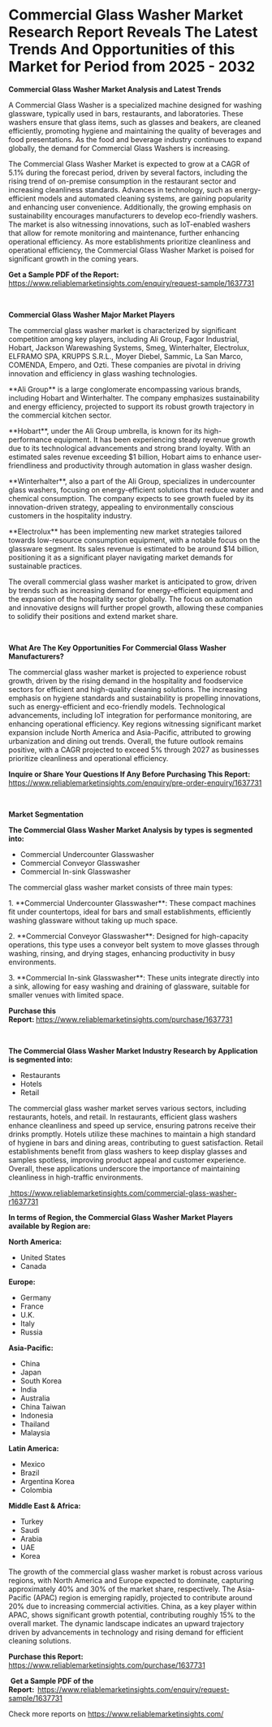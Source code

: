 <p><h1>Commercial Glass Washer Market Research Report Reveals The Latest Trends And Opportunities of this Market for Period from 2025 - 2032</h1></p><p><strong>Commercial Glass Washer Market Analysis and Latest Trends</strong></p>
<p><p>A Commercial Glass Washer is a specialized machine designed for washing glassware, typically used in bars, restaurants, and laboratories. These washers ensure that glass items, such as glasses and beakers, are cleaned efficiently, promoting hygiene and maintaining the quality of beverages and food presentations. As the food and beverage industry continues to expand globally, the demand for Commercial Glass Washers is increasing.</p><p>The Commercial Glass Washer Market is expected to grow at a CAGR of 5.1% during the forecast period, driven by several factors, including the rising trend of on-premise consumption in the restaurant sector and increasing cleanliness standards. Advances in technology, such as energy-efficient models and automated cleaning systems, are gaining popularity and enhancing user convenience. Additionally, the growing emphasis on sustainability encourages manufacturers to develop eco-friendly washers. The market is also witnessing innovations, such as IoT-enabled washers that allow for remote monitoring and maintenance, further enhancing operational efficiency. As more establishments prioritize cleanliness and operational efficiency, the Commercial Glass Washer Market is poised for significant growth in the coming years.</p></p>
<p><strong>Get a Sample PDF of the Report:&nbsp;</strong> <a href="https://www.reliablemarketinsights.com/enquiry/request-sample/1637731?utm_campaign=2207&utm_medium=2&utm_source=Github&utm_content=ia&utm_term=07032025&utm_id=commercial-glass-washer">https://www.reliablemarketinsights.com/enquiry/request-sample/1637731</a></p>
<p>&nbsp;</p>
<p><strong>Commercial Glass Washer Major Market Players</strong></p>
<p><p>The commercial glass washer market is characterized by significant competition among key players, including Ali Group, Fagor Industrial, Hobart, Jackson Warewashing Systems, Smeg, Winterhalter, Electrolux, ELFRAMO SPA, KRUPPS S.R.L., Moyer Diebel, Sammic, La San Marco, COMENDA, Empero, and Ozti. These companies are pivotal in driving innovation and efficiency in glass washing technologies.</p><p>**Ali Group** is a large conglomerate encompassing various brands, including Hobart and Winterhalter. The company emphasizes sustainability and energy efficiency, projected to support its robust growth trajectory in the commercial kitchen sector.</p><p>**Hobart**, under the Ali Group umbrella, is known for its high-performance equipment. It has been experiencing steady revenue growth due to its technological advancements and strong brand loyalty. With an estimated sales revenue exceeding $1 billion, Hobart aims to enhance user-friendliness and productivity through automation in glass washer design.</p><p>**Winterhalter**, also a part of the Ali Group, specializes in undercounter glass washers, focusing on energy-efficient solutions that reduce water and chemical consumption. The company expects to see growth fueled by its innovation-driven strategy, appealing to environmentally conscious customers in the hospitality industry.</p><p>**Electrolux** has been implementing new market strategies tailored towards low-resource consumption equipment, with a notable focus on the glassware segment. Its sales revenue is estimated to be around $14 billion, positioning it as a significant player navigating market demands for sustainable practices.</p><p>The overall commercial glass washer market is anticipated to grow, driven by trends such as increasing demand for energy-efficient equipment and the expansion of the hospitality sector globally. The focus on automation and innovative designs will further propel growth, allowing these companies to solidify their positions and extend market share.</p></p>
<p>&nbsp;</p>
<p><strong>What Are The Key Opportunities For Commercial Glass Washer Manufacturers?</strong></p>
<p><p>The commercial glass washer market is projected to experience robust growth, driven by the rising demand in the hospitality and foodservice sectors for efficient and high-quality cleaning solutions. The increasing emphasis on hygiene standards and sustainability is propelling innovations, such as energy-efficient and eco-friendly models. Technological advancements, including IoT integration for performance monitoring, are enhancing operational efficiency. Key regions witnessing significant market expansion include North America and Asia-Pacific, attributed to growing urbanization and dining out trends. Overall, the future outlook remains positive, with a CAGR projected to exceed 5% through 2027 as businesses prioritize cleanliness and operational efficiency.</p></p>
<p><strong>Inquire or Share Your Questions If Any Before Purchasing This Report:</strong> <a href="https://www.reliablemarketinsights.com/enquiry/pre-order-enquiry/1637731?utm_campaign=2207&utm_medium=2&utm_source=Github&utm_content=ia&utm_term=07032025&utm_id=commercial-glass-washer">https://www.reliablemarketinsights.com/enquiry/pre-order-enquiry/1637731</a></p>
<p>&nbsp;</p>
<p><strong>Market Segmentation</strong></p>
<p><strong>The Commercial Glass Washer Market Analysis by types is segmented into:</strong></p>
<p><ul><li>Commercial Undercounter Glasswasher</li><li>Commercial Conveyor Glasswasher</li><li>Commercial In-sink Glasswasher</li></ul></p>
<p><p>The commercial glass washer market consists of three main types: </p><p>1. **Commercial Undercounter Glasswasher**: These compact machines fit under countertops, ideal for bars and small establishments, efficiently washing glassware without taking up much space.</p><p>2. **Commercial Conveyor Glasswasher**: Designed for high-capacity operations, this type uses a conveyor belt system to move glasses through washing, rinsing, and drying stages, enhancing productivity in busy environments.</p><p>3. **Commercial In-sink Glasswasher**: These units integrate directly into a sink, allowing for easy washing and draining of glassware, suitable for smaller venues with limited space.</p></p>
<p><strong>Purchase this Report:&nbsp;</strong><a href="https://www.reliablemarketinsights.com/purchase/1637731?utm_campaign=2207&utm_medium=2&utm_source=Github&utm_content=ia&utm_term=07032025&utm_id=commercial-glass-washer">https://www.reliablemarketinsights.com/purchase/1637731</a></p>
<p>&nbsp;</p>
<p><strong>The Commercial Glass Washer Market Industry Research by Application is segmented into:</strong></p>
<p><ul><li>Restaurants</li><li>Hotels</li><li>Retail</li></ul></p>
<p><p>The commercial glass washer market serves various sectors, including restaurants, hotels, and retail. In restaurants, efficient glass washers enhance cleanliness and speed up service, ensuring patrons receive their drinks promptly. Hotels utilize these machines to maintain a high standard of hygiene in bars and dining areas, contributing to guest satisfaction. Retail establishments benefit from glass washers to keep display glasses and samples spotless, improving product appeal and customer experience. Overall, these applications underscore the importance of maintaining cleanliness in high-traffic environments.</p></p>
<p><a href="https://www.reliablemarketinsights.com/commercial-glass-washer-r1637731?utm_campaign=2207&utm_medium=2&utm_source=Github&utm_content=ia&utm_term=07032025&utm_id=commercial-glass-washer">&nbsp;https://www.reliablemarketinsights.com/commercial-glass-washer-r1637731</a></p>
<p><strong>In terms of Region, the Commercial Glass Washer Market Players available by Region are:</strong></p>
<p>
    <p> <strong> North America: </strong>
        <ul>
            <li>United States</li>
            <li>Canada</li>
        </ul>
        </p> 
    <p> <strong> Europe: </strong>
        <ul>
            <li>Germany</li>
            <li>France</li>
            <li>U.K.</li>
            <li>Italy</li>
            <li>Russia</li>
        </ul>
        </p> 
    <p> <strong> Asia-Pacific: </strong>
        <ul>
            <li>China</li>
            <li>Japan</li>
            <li>South Korea</li>
            <li>India</li>
            <li>Australia</li>
            <li>China Taiwan</li>
            <li>Indonesia</li>
            <li>Thailand</li>
            <li>Malaysia</li>
        </ul>
        </p> 
    <p> <strong> Latin America: </strong>
        <ul>
            <li>Mexico</li>
            <li>Brazil</li>
            <li>Argentina Korea</li>
            <li>Colombia</li>
        </ul>
        </p> 
    <p> <strong> Middle East & Africa: </strong>
        <ul>
            <li>Turkey</li>
            <li>Saudi</li>
            <li>Arabia</li>
            <li>UAE</li>
            <li>Korea</li>
        </ul>
    </p>
    </p>
<p><p>The growth of the commercial glass washer market is robust across various regions, with North America and Europe expected to dominate, capturing approximately 40% and 30% of the market share, respectively. The Asia-Pacific (APAC) region is emerging rapidly, projected to contribute around 20% due to increasing commercial activities. China, as a key player within APAC, shows significant growth potential, contributing roughly 15% to the overall market. The dynamic landscape indicates an upward trajectory driven by advancements in technology and rising demand for efficient cleaning solutions.</p></p>
<p><strong>Purchase this Report: </strong><a href="https://www.reliablemarketinsights.com/purchase/1637731?utm_campaign=2207&utm_medium=2&utm_source=Github&utm_content=ia&utm_term=07032025&utm_id=commercial-glass-washer">https://www.reliablemarketinsights.com/purchase/1637731</a></p>
<p>&nbsp;<strong>Get a Sample PDF of the Report:&nbsp;&nbsp;</strong><a href="https://www.reliablemarketinsights.com/enquiry/request-sample/1637731?utm_campaign=2207&utm_medium=2&utm_source=Github&utm_content=ia&utm_term=07032025&utm_id=commercial-glass-washer">https://www.reliablemarketinsights.com/enquiry/request-sample/1637731</a></p>
<p><strong></strong></p>
<p>Check more reports on <a href="https://www.reliablemarketinsights.com/?utm_campaign=2207&utm_medium=2&utm_source=Github&utm_content=ia&utm_term=07032025&utm_id=commercial-glass-washer">https://www.reliablemarketinsights.com/</a></p>